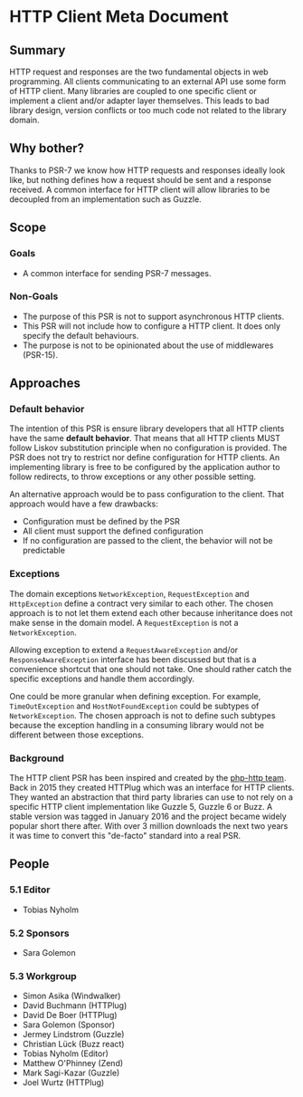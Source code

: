 HTTP Client Meta Document
=========================


## Summary

HTTP request and responses are the two fundamental objects in web programming.
All clients communicating to an external API use some form of HTTP client. Many
libraries are coupled to one specific client or implement a client and/or adapter
layer themselves. This leads to bad library design, version conflicts or too much
code not related to the library domain.


## Why bother?

Thanks to PSR-7 we know how HTTP requests and responses ideally look like, but nothing
defines how a request should be sent and a response received. A common interface for HTTP
client will allow libraries to be decoupled from an implementation such as Guzzle.


## Scope


### Goals

* A common interface for sending PSR-7 messages.


### Non-Goals

* The purpose of this PSR is not to support asynchronous HTTP clients.
* This PSR will not include how to configure a HTTP client. It does only
specify the default behaviours.
* The purpose is not to be opinionated about the use of middlewares (PSR-15).


## Approaches

### Default behavior

The intention of this PSR is ensure library developers that all HTTP clients have the same 
**default behavior**. That means that all HTTP clients MUST follow Liskov substitution principle
when no configuration is provided. The PSR does not try to restrict nor define configuration for 
HTTP clients. An implementing library is free to be configured by the application author to follow
redirects, to throw exceptions or any other possible setting.  

An alternative approach would be to pass configuration to the client. That approach would have
a few drawbacks: 

* Configuration must be defined by the PSR
* All client must support the defined configuration
* If no configuration are passed to the client, the behavior will not be predictable

### Exceptions

The domain exceptions `NetworkException`, `RequestException` and `HttpException` define
a contract very similar to each other. The chosen approach is to not let them extend each other
because inheritance does not make sense in the domain model. A `RequestException` is not a
`NetworkException`.

Allowing exception to extend a `RequestAwareException` and/or `ResponseAwareException` interface
has been discussed but that is a convenience shortcut that one should not take. One should rather
catch the specific exceptions and handle them accordingly.

One could be more granular when defining exception. For example, `TimeOutException` and `HostNotFoundException`
could be subtypes of `NetworkException`. The chosen approach is not to define such subtypes because
the exception handling in a consuming library would not be different between those exceptions. 

### Background

The HTTP client PSR has been inspired and created by the [php-http team](https://github.com/orgs/php-http/people). 
Back in 2015 they created HTTPlug which was an interface for HTTP clients. 
They wanted an abstraction that third party libraries can use to not rely
on a specific HTTP client implementation like Guzzle 5, Guzzle 6 or Buzz.
A stable version was tagged in January 2016 and the project became widely 
popular short there after. With over 3 million downloads the next
two years it was time to convert this "de-facto" standard into a real PSR. 

## People

### 5.1 Editor

* Tobias Nyholm

### 5.2 Sponsors

* Sara Golemon

### 5.3 Workgroup

* Simon Asika (Windwalker)
* David Buchmann (HTTPlug)
* David De Boer (HTTPlug)
* Sara Golemon (Sponsor)
* Jermey Lindstrom (Guzzle)
* Christian Lück (Buzz react)
* Tobias Nyholm (Editor)
* Matthew O'Phinney (Zend)
* Mark Sagi-Kazar (Guzzle)
* Joel Wurtz (HTTPlug)



